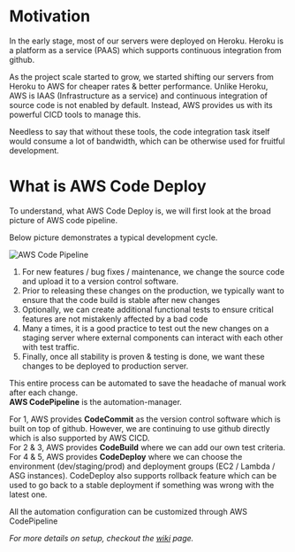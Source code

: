 # Motivation
In the early stage, most of our servers were deployed on Heroku. Heroku is a platform as a service (PAAS) which supports continuous integration from github.  

As the project scale started to grow, we started shifting our servers from Heroku to AWS for cheaper rates & better performance. Unlike Heroku, AWS is IAAS (Infrastructure as a service) and continuous integration of source code is not enabled by default. Instead, AWS provides us with its powerful CICD tools to manage this.  

Needless to say that without these tools, the code integration task itself would consume a lot of bandwidth, which can be otherwise used for fruitful development.

# What is AWS Code Deploy
To understand, what AWS Code Deploy is, we will first look at the broad picture of AWS code pipeline.

Below picture demonstrates a typical development cycle.

![AWS Code Pipeline](https://d1.awsstatic.com/Products/product-name/diagrams/product-page-diagram_CodePipeLine.7b8dd19eb6478b7f6f747d936c2f0b0b66757bbf.png)

1. For new features / bug fixes / maintenance, we change the source code and upload it to a version control software.
2. Prior to releasing these changes on the production, we typically want to ensure that the code build is stable after new changes
3. Optionally, we can create additional functional tests to ensure critical features are not mistakenly affected by a bad code
4. Many a times, it is a good practice to test out the new changes on a staging server where external components can interact with each other with test traffic.
5. Finally, once all stability is proven & testing is done, we want these changes to be deployed to production server.

This entire process can be automated to save the headache of manual work after each change.   
**AWS CodePipeline** is the automation-manager.  

For 1, AWS provides **CodeCommit** as the version control software which is built on top of github. However, we are continuing to use github directly which is also supported by AWS CICD.  
For 2 & 3, AWS provides **CodeBuild** where we can add our own test criteria.  
For 4 & 5, AWS provides **CodeDeploy** where we can choose the environment (dev/staging/prod) and deployment groups (EC2 / Lambda / ASG instances). CodeDeploy also supports rollback feature which can be used to go back to a stable deployment if something was wrong with the latest one.

All the automation configuration can be customized through AWS CodePipeline

_For more details on setup, checkout the [wiki](https://github.com/juhi04/CodeDeployGitHubDemo/wiki) page._
